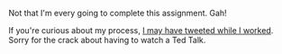 Not that I'm every going to complete this assignment. Gah!

If you're curious about my process, 
[I may have tweeted while I worked](https://twitter.com/zinelib/status/1003049070200573952). Sorry for the crack about having to watch a Ted Talk. 
